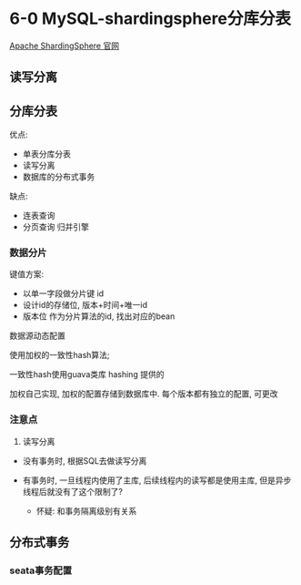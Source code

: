 # 6-0 MySQL-shardingsphere分库分表

[Apache ShardingSphere 官网](https://shardingsphere.apache.org/)

## 读写分离

## 分库分表

优点: 

- 单表分库分表
- 读写分离
- 数据库的分布式事务

缺点: 

- 连表查询
- 分页查询 归并引擎



### 数据分片

键值方案: 

- 以单一字段做分片键 id
- 设计id的存储位, 版本+时间+唯一id
- 版本位 作为分片算法的id, 找出对应的bean



数据源动态配置

使用加权的一致性hash算法;

一致性hash使用guava类库 hashing 提供的

加权自己实现, 加权的配置存储到数据库中. 每个版本都有独立的配置, 可更改



### 注意点

1. 读写分离

- 没有事务时, 根据SQL去做读写分离

- 有事务时, 一旦线程内使用了主库, 后续线程内的读写都是使用主库, 但是异步线程后就没有了这个限制了? 

  - 怀疑: 和事务隔离级别有关系

  

## 分布式事务



### seata事务配置

